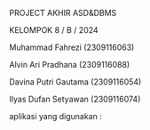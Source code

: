 PROJECT AKHIR ASD&DBMS

KELOMPOK 8 / B / 2024


Muhammad Fahrezi  (2309116063)

Alvin Ari Pradhana (2309116088)

Davina Putri Gautama (2309116054)

Ilyas Dufan Setyawan (2309116074)

aplikasi yang digunakan :
